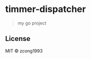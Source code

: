 # timmer-dispatcher
<!--
[![Go Report Card](https://goreportcard.com/badge/github.com/zcong1993/timmer-dispatcher)](https://goreportcard.com/report/github.com/zcong1993/timmer-dispatcher)
-->

> my go project

## License

MIT &copy; zcong1993
